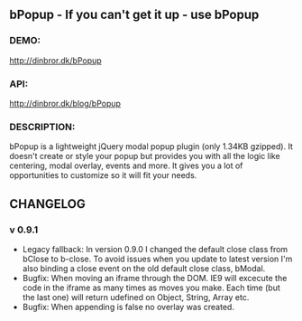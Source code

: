 ## bPopup - If you can't get it up - use bPopup

### DEMO: ###
http://dinbror.dk/bPopup

### API: ###
http://dinbror.dk/blog/bPopup

### DESCRIPTION: ###
bPopup is a lightweight jQuery modal popup plugin (only 1.34KB gzipped). It doesn't create or style your popup but provides you with all the logic like centering, modal overlay, events and more. It gives you a lot of opportunities to customize so it will fit your needs.

## CHANGELOG
### v 0.9.1 ###
* Legacy fallback: In version 0.9.0 I changed the default close class from bClose to b-close. To avoid issues when you update to latest version I'm also binding a close event on the old default close class, bModal.
* Bugfix: When moving an iframe through the DOM. IE9 will excecute the code in the iframe as many times as moves you make. Each time (but the last one) will  return udefined on Object, String, Array etc.
* Bugfix: When appending is false no overlay was created.
